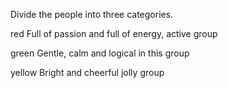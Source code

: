

Divide the people into three categories.

red
Full of passion and full of energy, active group

green
Gentle, calm and logical in this group

yellow
Bright and cheerful jolly group